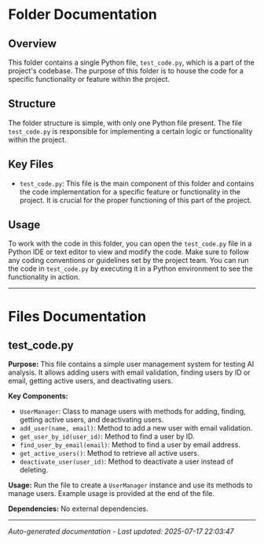 # Folder Documentation

## Overview
This folder contains a single Python file, `test_code.py`, which is a part of the project's codebase. The purpose of this folder is to house the code for a specific functionality or feature within the project.

## Structure
The folder structure is simple, with only one Python file present. The file `test_code.py` is responsible for implementing a certain logic or functionality within the project.

## Key Files
- `test_code.py`: This file is the main component of this folder and contains the code implementation for a specific feature or functionality in the project. It is crucial for the proper functioning of this part of the project.

## Usage
To work with the code in this folder, you can open the `test_code.py` file in a Python IDE or text editor to view and modify the code. Make sure to follow any coding conventions or guidelines set by the project team. You can run the code in `test_code.py` by executing it in a Python environment to see the functionality in action.

---

# Files Documentation

## test_code.py

**Purpose:** This file contains a simple user management system for testing AI analysis. It allows adding users with email validation, finding users by ID or email, getting active users, and deactivating users.

**Key Components:**
- `UserManager`: Class to manage users with methods for adding, finding, getting active users, and deactivating users.
- `add_user(name, email)`: Method to add a new user with email validation.
- `get_user_by_id(user_id)`: Method to find a user by ID.
- `find_user_by_email(email)`: Method to find a user by email address.
- `get_active_users()`: Method to retrieve all active users.
- `deactivate_user(user_id)`: Method to deactivate a user instead of deleting.

**Usage:** Run the file to create a `UserManager` instance and use its methods to manage users. Example usage is provided at the end of the file.

**Dependencies:** No external dependencies.

---
*Auto-generated documentation - Last updated: 2025-07-17 22:03:47*
